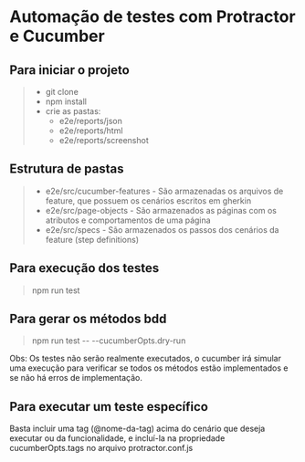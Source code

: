 # Automação de testes com Protractor e Cucumber

## Para iniciar o projeto

> - git clone
> - npm install
> - crie as pastas:
>   - e2e/reports/json
>   - e2e/reports/html
>   - e2e/reports/screenshot

## Estrutura de pastas

> - e2e/src/cucumber-features - São armazenadas os arquivos de feature, que possuem os cenários escritos em gherkin
> - e2e/src/page-objects - São armazenados as páginas com os atributos e comportamentos de uma página
> - e2e/src/specs - São armazenados os passos dos cenários da feature (step definitions)

## Para execução dos testes

> npm run test

## Para gerar os métodos bdd

> npm run test -- --cucumberOpts.dry-run

Obs: Os testes não serão realmente executados, o cucumber irá simular uma execução para verificar se todos os métodos estão implementados e se não há erros de implementação.

## Para executar um teste específico

Basta incluir uma tag (@nome-da-tag) acima do cenário que deseja executar ou da funcionalidade, e incluí-la na propriedade cucumberOpts.tags no arquivo protractor.conf.js  
